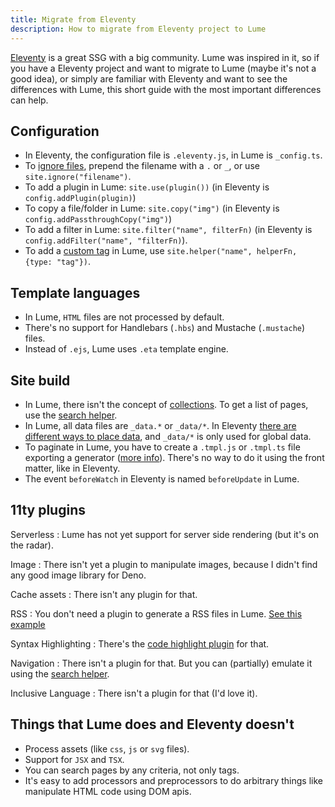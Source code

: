 ```yaml
---
title: Migrate from Eleventy
description: How to migrate from Eleventy project to Lume
---
```

<!-- deno-fmt-ignore-file -->

[Eleventy](https://www.11ty.dev/) is a great SSG with a big community. Lume was
inspired in it, so if you have a Eleventy project and want to migrate to Lume
(maybe it's not a good idea), or simply are familiar with Eleventy and want to
see the differences with Lume, this short guide with the most important
differences can help.

## Configuration

- In Eleventy, the configuration file is `.eleventy.js`, in Lume is
  `_config.ts`.
- To [ignore files](https://www.11ty.dev/docs/ignores/), prepend the filename
  with a `.` or `_`, or use `site.ignore("filename")`.
- To add a plugin in Lume: `site.use(plugin())` (in Eleventy is
  `config.addPlugin(plugin)`)
- To copy a file/folder in Lume: `site.copy("img")` (in Eleventy is
  `config.addPassthroughCopy("img")`)
- To add a filter in Lume: `site.filter("name", filterFn)` (in Eleventy is
  `config.addFilter("name", "filterFn)`).
- To add a [custom tag](https://www.11ty.dev/docs/custom-tags/) in Lume, use
  `site.helper("name", helperFn, {type: "tag"})`.

## Template languages

- In Lume, `HTML` files are not processed by default.
- There's no support for Handlebars (`.hbs`) and Mustache (`.mustache`) files.
- Instead of `.ejs`, Lume uses `.eta` template engine.

## Site build

- In Lume, there isn't the concept of
  [collections](https://www.11ty.dev/docs/collections/). To get a list of pages,
  use the [search helper](../core/searching.md).
- In Lume, all data files are `_data.*` or `_data/*`. In Eleventy
  [there are different ways to place data](https://www.11ty.dev/docs/data-template-dir/),
  and `_data/*` is only used for global data.
- To paginate in Lume, you have to create a `.tmpl.js` or `.tmpl.ts` file
  exporting a generator ([more info](../core/pagination.md)). There's no way to
  do it using the front matter, like in Eleventy.
- The event `beforeWatch` in Eleventy is named `beforeUpdate` in Lume.

## 11ty plugins

Serverless
: Lume has not yet support for server side rendering (but it's on the
radar).

Image
: There isn't yet a plugin to manipulate images, because I didn't find any
good image library for Deno.

Cache assets
: There isn't any plugin for that.

RSS
: You don't need a plugin to generate a RSS files in Lume.
[See this example](https://github.com/lumeland/base-blog/blob/master/feed.xml.njk)

Syntax Highlighting
: There's the
[code highlight plugin](../plugins/code_highlight.md) for that.

Navigation
: There isn't a plugin for that. But you can (partially) emulate it
using the [search helper](../core/searching.md).

Inclusive Language
: There isn't a plugin for that (I'd love it).

## Things that Lume does and Eleventy doesn't

- Process assets (like `css`, `js` or `svg` files).
- Support for `JSX` and `TSX`.
- You can search pages by any criteria, not only tags.
- It's easy to add processors and preprocessors to do arbitrary things like
  manipulate HTML code using DOM apis.
